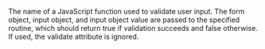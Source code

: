 The name of a JavaScript function used to validate user input. The form object, input object,
	and input object value are passed to the specified routine, which should return true if validation
	succeeds and false otherwise. If used, the validate attribute is ignored.
